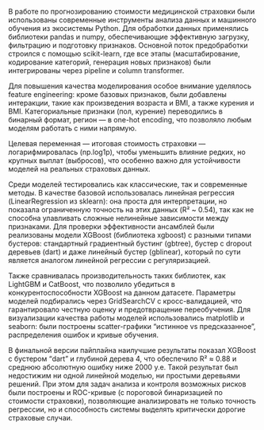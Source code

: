В работе по прогнозированию стоимости медицинской страховки были использованы современные инструменты анализа данных и машинного обучения из экосистемы Python. Для обработки данных применялись библиотеки pandas и numpy, обеспечивающие эффективную загрузку, фильтрацию и подготовку признаков. Основной поток предобработки строился с помощью scikit-learn, где все этапы (масштабирование, кодирование категорий, генерация новых признаков) были интегрированы через pipeline и column transformer.

Для повышения качества моделирования особое внимание уделялось feature engineering: кроме базовых признаков, были добавлены интеракции, такие как произведения возраста и BMI, а также курения и BMI. Категориальные признаки (пол, курение) переводились в бинарный формат, регион — в one-hot encoding, что позволяло любым моделям работать с ними напрямую.

Целевая переменная — итоговая стоимость страховки — логарифмировалась (np.log1p), чтобы уменьшить влияние редких, но крупных выплат (выбросов), что особенно важно для устойчивости моделей на реальных страховых данных.

Среди моделей тестировались как классические, так и современные методы. В качестве базовой использовалась линейная регрессия (LinearRegression из sklearn): она проста для интерпретации, но показала ограниченную точность на этих данных (R² ~ 0.54), так как не способна улавливать сложные нелинейные зависимости между признаками. Для проверки эффективности ансамблей были реализованы модели XGBoost (библиотека xgboost) с разными типами бустеров: стандартный градиентный бустинг (gbtree), бустер с dropout деревьев (dart) и даже линейный бустер (gblinear), который по сути является аналогом линейной регрессии с регуляризацией.

Также сравнивалась производительность таких библиотек, как LightGBM и CatBoost, что позволило убедиться в конкурентоспособности XGBoost на данном датасете. Параметры моделей подбирались через GridSearchCV с кросс-валидацией, что гарантировало честную оценку и предотвращение переобучения. Для визуализации качества работы моделей использовались matplotlib и seaborn: были построены scatter-графики “истинное vs предсказанное”, распределения ошибок и кривые обучения.

В финальной версии пайплайна наилучшие результаты показал XGBoost с бустером “dart” и глубиной дерева 4, что обеспечило R² ≈ 0.88 и среднюю абсолютную ошибку ниже 2000 у.е. Такой результат был недостижим ни одной линейной моделью, ни простыми деревьями решений. При этом для задач анализа и контроля возможных рисков были построены и ROC-кривые (с пороговой бинаризацией по стоимости страховки), позволяющие анализировать не только точность регрессии, но и способность системы выделять критически дорогие страховые случаи.
